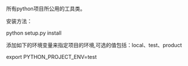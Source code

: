 所有python项目所公用的工具类。

安装方法：

python setup.py install

添加如下的环境变量来指定项目的环境,可选的值包括：local、test、product

export PYTHON_PROJECT_ENV=test

